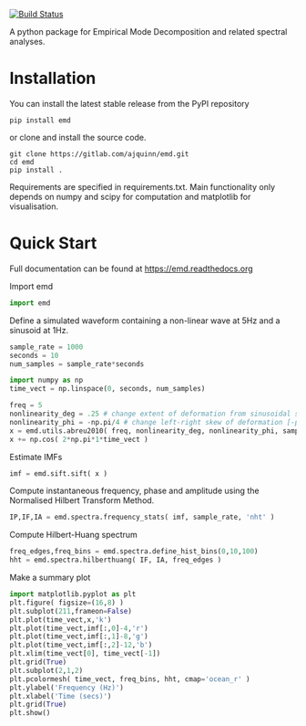 [![Build Status](https://travis-ci.com/OHBA-analysis/emd.svg?branch=master)](https://travis-ci.com/OHBA-analysis/emd)

A python package for Empirical Mode Decomposition and related spectral analyses.

# Installation

You can install the latest stable release from the PyPI repository

```
pip install emd
```

or clone and install the source code.

```
git clone https://gitlab.com/ajquinn/emd.git
cd emd
pip install .
```

Requirements are specified in requirements.txt. Main functionality only depends
on numpy and scipy for computation and matplotlib for visualisation.

# Quick Start

Full documentation can be found at https://emd.readthedocs.org

Import emd

```python
import emd
```

Define a simulated waveform containing a non-linear wave at 5Hz and a sinusoid at 1Hz.

```python
sample_rate = 1000
seconds = 10
num_samples = sample_rate*seconds

import numpy as np
time_vect = np.linspace(0, seconds, num_samples)

freq = 5
nonlinearity_deg = .25 # change extent of deformation from sinusoidal shape [-1 to 1]
nonlinearity_phi = -np.pi/4 # change left-right skew of deformation [-pi to pi]
x = emd.utils.abreu2010( freq, nonlinearity_deg, nonlinearity_phi, sample_rate, seconds )
x += np.cos( 2*np.pi*1*time_vect )
```

Estimate IMFs

```python
imf = emd.sift.sift( x )
```

Compute instantaneous frequency, phase and amplitude using the Normalised Hilbert Transform Method.

```python
IP,IF,IA = emd.spectra.frequency_stats( imf, sample_rate, 'nht' )
```
Compute Hilbert-Huang spectrum

```python
freq_edges,freq_bins = emd.spectra.define_hist_bins(0,10,100)
hht = emd.spectra.hilberthuang( IF, IA, freq_edges )
```
Make a summary plot

```python
import matplotlib.pyplot as plt
plt.figure( figsize=(16,8) )
plt.subplot(211,frameon=False)
plt.plot(time_vect,x,'k')
plt.plot(time_vect,imf[:,0]-4,'r')
plt.plot(time_vect,imf[:,1]-8,'g')
plt.plot(time_vect,imf[:,2]-12,'b')
plt.xlim(time_vect[0], time_vect[-1])
plt.grid(True)
plt.subplot(2,1,2)
plt.pcolormesh( time_vect, freq_bins, hht, cmap='ocean_r' )
plt.ylabel('Frequency (Hz)')
plt.xlabel('Time (secs)')
plt.grid(True)
plt.show()
```

